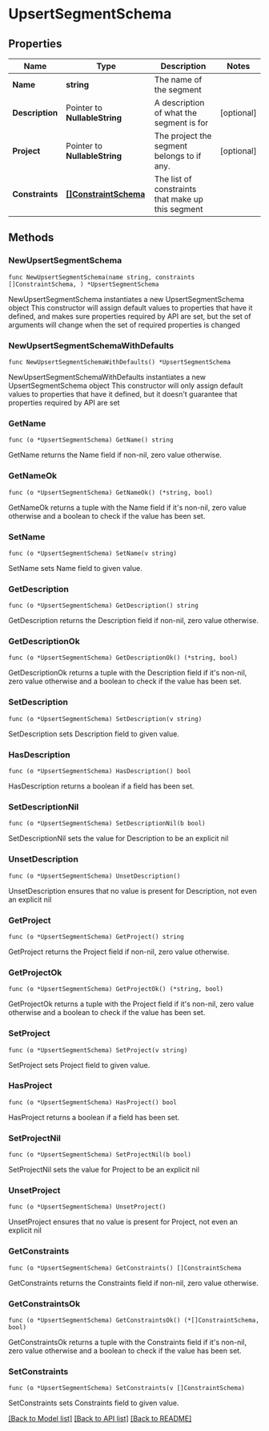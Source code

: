 # UpsertSegmentSchema

## Properties

Name | Type | Description | Notes
------------ | ------------- | ------------- | -------------
**Name** | **string** | The name of the segment | 
**Description** | Pointer to **NullableString** | A description of what the segment is for | [optional] 
**Project** | Pointer to **NullableString** | The project the segment belongs to if any. | [optional] 
**Constraints** | [**[]ConstraintSchema**](ConstraintSchema.md) | The list of constraints that make up this segment | 

## Methods

### NewUpsertSegmentSchema

`func NewUpsertSegmentSchema(name string, constraints []ConstraintSchema, ) *UpsertSegmentSchema`

NewUpsertSegmentSchema instantiates a new UpsertSegmentSchema object
This constructor will assign default values to properties that have it defined,
and makes sure properties required by API are set, but the set of arguments
will change when the set of required properties is changed

### NewUpsertSegmentSchemaWithDefaults

`func NewUpsertSegmentSchemaWithDefaults() *UpsertSegmentSchema`

NewUpsertSegmentSchemaWithDefaults instantiates a new UpsertSegmentSchema object
This constructor will only assign default values to properties that have it defined,
but it doesn't guarantee that properties required by API are set

### GetName

`func (o *UpsertSegmentSchema) GetName() string`

GetName returns the Name field if non-nil, zero value otherwise.

### GetNameOk

`func (o *UpsertSegmentSchema) GetNameOk() (*string, bool)`

GetNameOk returns a tuple with the Name field if it's non-nil, zero value otherwise
and a boolean to check if the value has been set.

### SetName

`func (o *UpsertSegmentSchema) SetName(v string)`

SetName sets Name field to given value.


### GetDescription

`func (o *UpsertSegmentSchema) GetDescription() string`

GetDescription returns the Description field if non-nil, zero value otherwise.

### GetDescriptionOk

`func (o *UpsertSegmentSchema) GetDescriptionOk() (*string, bool)`

GetDescriptionOk returns a tuple with the Description field if it's non-nil, zero value otherwise
and a boolean to check if the value has been set.

### SetDescription

`func (o *UpsertSegmentSchema) SetDescription(v string)`

SetDescription sets Description field to given value.

### HasDescription

`func (o *UpsertSegmentSchema) HasDescription() bool`

HasDescription returns a boolean if a field has been set.

### SetDescriptionNil

`func (o *UpsertSegmentSchema) SetDescriptionNil(b bool)`

 SetDescriptionNil sets the value for Description to be an explicit nil

### UnsetDescription
`func (o *UpsertSegmentSchema) UnsetDescription()`

UnsetDescription ensures that no value is present for Description, not even an explicit nil
### GetProject

`func (o *UpsertSegmentSchema) GetProject() string`

GetProject returns the Project field if non-nil, zero value otherwise.

### GetProjectOk

`func (o *UpsertSegmentSchema) GetProjectOk() (*string, bool)`

GetProjectOk returns a tuple with the Project field if it's non-nil, zero value otherwise
and a boolean to check if the value has been set.

### SetProject

`func (o *UpsertSegmentSchema) SetProject(v string)`

SetProject sets Project field to given value.

### HasProject

`func (o *UpsertSegmentSchema) HasProject() bool`

HasProject returns a boolean if a field has been set.

### SetProjectNil

`func (o *UpsertSegmentSchema) SetProjectNil(b bool)`

 SetProjectNil sets the value for Project to be an explicit nil

### UnsetProject
`func (o *UpsertSegmentSchema) UnsetProject()`

UnsetProject ensures that no value is present for Project, not even an explicit nil
### GetConstraints

`func (o *UpsertSegmentSchema) GetConstraints() []ConstraintSchema`

GetConstraints returns the Constraints field if non-nil, zero value otherwise.

### GetConstraintsOk

`func (o *UpsertSegmentSchema) GetConstraintsOk() (*[]ConstraintSchema, bool)`

GetConstraintsOk returns a tuple with the Constraints field if it's non-nil, zero value otherwise
and a boolean to check if the value has been set.

### SetConstraints

`func (o *UpsertSegmentSchema) SetConstraints(v []ConstraintSchema)`

SetConstraints sets Constraints field to given value.



[[Back to Model list]](../README.md#documentation-for-models) [[Back to API list]](../README.md#documentation-for-api-endpoints) [[Back to README]](../README.md)


